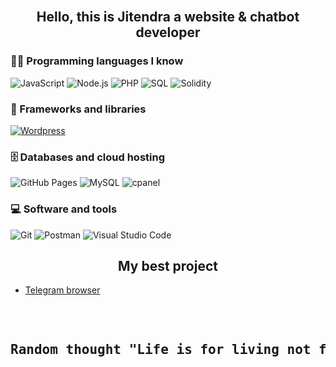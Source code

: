 <br />
<h2 align="center"> Hello, this is Jitendra a website & chatbot developer </h2>

### 👨‍💻 Programming languages I know

<p>
    <img alt="JavaScript" src="https://img.shields.io/badge/JavaScript-F7DF1E.svg?logo=javascript&logoColor=black">
    <img alt="Node.js" src="https://img.shields.io/badge/Node.js-43853D.svg?logo=node.js&logoColor=white">
    <img alt="PHP" src="https://img.shields.io/badge/PHP-777BB4.svg?logo=php&logoColor=white">
    <img alt="SQL" src="https://custom-icon-badges.herokuapp.com/badge/SQL-025E8C.svg?logo=database&logoColor=white">
    <img alt="Solidity" src="https://custom-icon-badges.herokuapp.com/badge/Solidity-000.svg?logo=solidity&logoColor=white">
</p>

### 🧰 Frameworks and libraries

<p>
    <a href="#"><img alt="Wordpress" src="https://img.shields.io/badge/Wordpress-21759B?logo=wordpress&logoColor=white"></a>
</p>

### 🗄️ Databases and cloud hosting

<p>
    <img alt="GitHub Pages" src="https://img.shields.io/badge/GitHub%20Pages-327FC7.svg?logo=github&logoColor=white">
    <img alt="MySQL" src="https://img.shields.io/badge/MySQL-00f.svg?logo=mysql&logoColor=white">
    <img alt="cpanel" src ="https://img.shields.io/badge/cPanel-f76a1e.svg?logo=cpanel&logoColor=white">
</p>

### 💻 Software and tools

<p>
    <img alt="Git" src="https://img.shields.io/badge/Git-F05033.svg?logo=git&logoColor=white">
    <img alt="Postman" src="https://img.shields.io/badge/Postman-FF6C37?logo=postman&logoColor=white">
    <img alt="Visual Studio Code" src="https://img.shields.io/badge/Visual%20Studio%20Code-0078d7.svg?logo=visual-studio-code&logoColor=white">
</p>

<h2 align="center"> My best project </h2>

- [Telegram browser](https://github.com/threej-digitals/telegram-browser)

<br />
<pre align="center"><h2>Random thought "Life is for living not for winning"</h2></pre>
